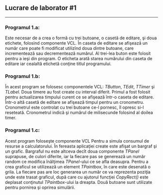 ﻿## Lucrare de laborator #1
---
### Programul 1.a:
Este necesar de a crea o formă cu trei butoane, o casetă de editare, şi doua etichete, folosind componente VCL. În caseta de editare se afişează un număr care poate fi modificat utilizînd doua dintre butoane, care incrementează sau decrementează numărul. Al trei-lea buton este folosit pentru a ieşi din program. O eticheta arată starea numărului din caseta de editare iar cealaltă etichetă conţine titlul programului.


### Programul 1.b:
În acest program se folosesc componentele VCL: _TButton_, _TEdit_, _TTimer_ şi _TLabel_. Doua timere au fost create cu interval diferit. Primul a fost folosit pentru actualizarea timpului curent ce se afişează într-o caseta de editare. Într-o altă casetă de editare se afişează timpul pentru un cronometru. Cronometrul este controlat cu trei butoane ce-l pornesc, îl opresc si-l reseteată. Cronometrul indică şi numărul de milisecunde folosind al doilea timer.


### Programul 1.c:
Acest program foloseşte componente VCL Pentru a simula consumul de resurse a calculatorului. În fereasta aplicaţiei create este afişat un bargraf şi un grafic. Bargraful nu este altceva decît doua componente _TPanel_ suprapuse, de culori diferite, iar la fiecare pas se generează un număr random ce modifica înălţimea _TPanel_-ului ce se afla deasupra. Pentru a crea graficul se utilizează un element _TPaintbox_, în care este desenată o grila. La fiecare pas are loc generarea un număr ce va reprezenta poziţia unde este trasat graficul, după care cu ajutorul funcţiei _CopyRect()_ este deplasat conţinutul _TPaintbox_-ului la dreapta. Două butoane sunt utilizate pentru pornirea şi oprirea simulării.